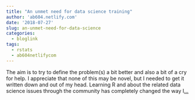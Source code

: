 ```yaml
---
title: "An unmet need for data science training"
author: 'ab604.netlify.com'
date: '2018-07-27'
slug: an-unmet-need-for-data-science
categories:
  - bloglink
tags:
  - rstats
  - ab604netlifycom
---
```


The aim is to try to define the problem(s) a bit better and also a bit of a cry for help. I appreciate that none of this may be novel, but I needed to get it written down and out of my head. Learning R and about the related data science issues through the community has completely changed the way I[... <i class="fas fa-external-link-alt"></i>](https://ab604.netlify.com/post/unmet-data-science-training/)

